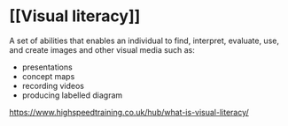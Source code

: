 # [[Visual literacy]]

A set of abilities that enables an individual to find, interpret, evaluate, use, and create images and other visual media such as:
- presentations
- concept maps
- recording videos
- producing labelled diagram

https://www.highspeedtraining.co.uk/hub/what-is-visual-literacy/